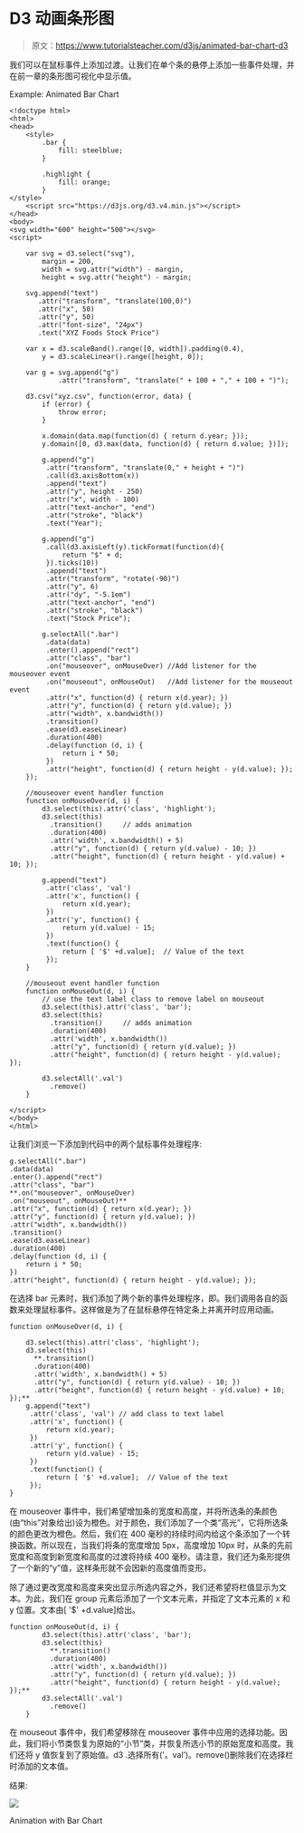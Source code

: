 # D3 动画条形图

> 原文：<https://www.tutorialsteacher.com/d3js/animated-bar-chart-d3>

我们可以在鼠标事件上添加过渡。让我们在单个条的悬停上添加一些事件处理，并在前一章的条形图可视化中显示值。

Example: Animated Bar Chart

```
<!doctype html>
<html>
<head>
    <style>
        .bar {
            fill: steelblue;
        }

        .highlight {
            fill: orange;
        }
</style>
    <script src="https://d3js.org/d3.v4.min.js"></script>
</head>
<body>
<svg width="600" height="500"></svg>
<script>

    var svg = d3.select("svg"),
        margin = 200,
        width = svg.attr("width") - margin,
        height = svg.attr("height") - margin;

    svg.append("text")
       .attr("transform", "translate(100,0)")
       .attr("x", 50)
       .attr("y", 50)
       .attr("font-size", "24px")
       .text("XYZ Foods Stock Price")

    var x = d3.scaleBand().range([0, width]).padding(0.4),
        y = d3.scaleLinear().range([height, 0]);

    var g = svg.append("g")
            .attr("transform", "translate(" + 100 + "," + 100 + ")");

    d3.csv("xyz.csv", function(error, data) {
        if (error) {
            throw error;
        }

        x.domain(data.map(function(d) { return d.year; }));
        y.domain([0, d3.max(data, function(d) { return d.value; })]);

        g.append("g")
         .attr("transform", "translate(0," + height + ")")
         .call(d3.axisBottom(x))
         .append("text")
         .attr("y", height - 250)
         .attr("x", width - 100)
         .attr("text-anchor", "end")
         .attr("stroke", "black")
         .text("Year");

        g.append("g")
         .call(d3.axisLeft(y).tickFormat(function(d){
             return "$" + d;
         }).ticks(10))
         .append("text")
         .attr("transform", "rotate(-90)")
         .attr("y", 6)
         .attr("dy", "-5.1em")
         .attr("text-anchor", "end")
         .attr("stroke", "black")
         .text("Stock Price");

        g.selectAll(".bar")
         .data(data)
         .enter().append("rect")
         .attr("class", "bar")
         .on("mouseover", onMouseOver) //Add listener for the mouseover event
         .on("mouseout", onMouseOut)   //Add listener for the mouseout event
         .attr("x", function(d) { return x(d.year); })
         .attr("y", function(d) { return y(d.value); })
         .attr("width", x.bandwidth())
         .transition()
         .ease(d3.easeLinear)
         .duration(400)
         .delay(function (d, i) {
             return i * 50;
         })
         .attr("height", function(d) { return height - y(d.value); });
    });

    //mouseover event handler function
    function onMouseOver(d, i) {
        d3.select(this).attr('class', 'highlight');
        d3.select(this)
          .transition()     // adds animation
          .duration(400)
          .attr('width', x.bandwidth() + 5)
          .attr("y", function(d) { return y(d.value) - 10; })
          .attr("height", function(d) { return height - y(d.value) + 10; });

        g.append("text")
         .attr('class', 'val') 
         .attr('x', function() {
             return x(d.year);
         })
         .attr('y', function() {
             return y(d.value) - 15;
         })
         .text(function() {
             return [ '$' +d.value];  // Value of the text
         });
    }

    //mouseout event handler function
    function onMouseOut(d, i) {
        // use the text label class to remove label on mouseout
        d3.select(this).attr('class', 'bar');
        d3.select(this)
          .transition()     // adds animation
          .duration(400)
          .attr('width', x.bandwidth())
          .attr("y", function(d) { return y(d.value); })
          .attr("height", function(d) { return height - y(d.value); });

        d3.selectAll('.val')
          .remove()
    }

</script>
</body>
</html> 
```

让我们浏览一下添加到代码中的两个鼠标事件处理程序:

```
g.selectAll(".bar")
.data(data)
.enter().append("rect")
.attr("class", "bar")
**.on("mouseover", onMouseOver)
.on("mouseout", onMouseOut)**
.attr("x", function(d) { return x(d.year); })
.attr("y", function(d) { return y(d.value); })
.attr("width", x.bandwidth())
.transition()
.ease(d3.easeLinear)
.duration(400)
.delay(function (d, i) {
    return i * 50;
})
.attr("height", function(d) { return height - y(d.value); }); 
```

在选择 bar 元素时，我们添加了两个新的事件处理程序，即。我们调用各自的函数来处理鼠标事件。这样做是为了在鼠标悬停在特定条上并离开时应用动画。

```
function onMouseOver(d, i) {

    d3.select(this).attr('class', 'highlight');
    d3.select(this)
      **.transition()
      .duration(400)
      .attr('width', x.bandwidth() + 5)
      .attr("y", function(d) { return y(d.value) - 10; })
      .attr("height", function(d) { return height - y(d.value) + 10; });** 
    g.append("text")
     .attr('class', 'val') // add class to text label
     .attr('x', function() {
         return x(d.year);
     })
     .attr('y', function() {
         return y(d.value) - 15;
     })
     .text(function() {
         return [ '$' +d.value];  // Value of the text
     });
} 
```

在 mouseover 事件中，我们希望增加条的宽度和高度，并将所选条的条颜色(由“this”对象给出)设为橙色。对于颜色，我们添加了一个类“高光”，它将所选条的颜色更改为橙色。然后，我们在 400 毫秒的持续时间内给这个条添加了一个转换函数。所以现在，当我们将条的宽度增加 5px，高度增加 10px 时，从条的先前宽度和高度到新宽度和高度的过渡将持续 400 毫秒。请注意，我们还为条形提供了一个新的“y”值，这样条形就不会因新的高度值而变形。

除了通过更改宽度和高度来突出显示所选内容之外，我们还希望将栏值显示为文本。为此，我们在 group 元素后添加了一个文本元素，并指定了文本元素的 x 和 y 位置。文本由[ '$' +d.value]给出。

```
function onMouseOut(d, i) {
        d3.select(this).attr('class', 'bar');
        d3.select(this)
          **.transition()
          .duration(400)
          .attr('width', x.bandwidth())
          .attr("y", function(d) { return y(d.value); })
          .attr("height", function(d) { return height - y(d.value); });** 
        d3.selectAll('.val')
          .remove()
    } 
```

在 mouseout 事件中，我们希望移除在 mouseover 事件中应用的选择功能。因此，我们将小节类恢复为原始的“小节”类，并恢复所选小节的原始宽度和高度。我们还将 y 值恢复到了原始值。d3 .选择所有('。val’)。remove()删除我们在选择栏时添加的文本值。

结果:

[![](img/4e81529b0744053df90aa12c4a33c537.png)](../../Content/images/d3js/bar-chart-animation.png)

Animation with Bar Chart

